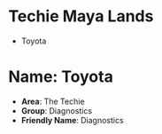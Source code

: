 # Techie Maya Lands

- Toyota

# Name: Toyota

- __Area__: The Techie
- __Group__: Diagnostics
- __Friendly Name__: Diagnostics

